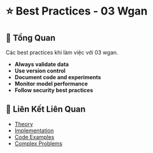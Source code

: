 # ⭐ Best Practices - 03 Wgan

## 🎯 Tổng Quan

Các best practices khi làm việc với 03 wgan.

- **Always validate data**
- **Use version control**
- **Document code and experiments**
- **Monitor model performance**
- **Follow security best practices**

## 🔗 Liên Kết Liên Quan

- [Theory](./THEORY_03_wgan.md)
- [Implementation](./IMPLEMENTATION_03_wgan.md)
- [Code Examples](./CODE_EXAMPLES_03_wgan.md)
- [Complex Problems](./COMPLEX_PROBLEMS.md)

